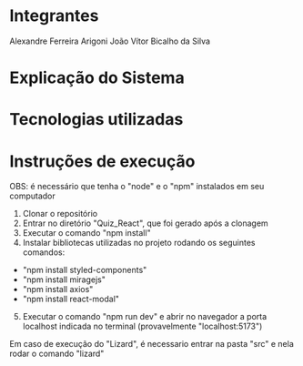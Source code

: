 # Integrantes

Alexandre Ferreira Arigoni
João Vítor Bicalho da Silva

# Explicação do Sistema



# Tecnologias utilizadas



# Instruções de execução

OBS: é necessário que tenha o "node" e o "npm" instalados em seu computador

1. Clonar o repositório
2. Entrar no diretório "Quiz_React", que foi gerado após a clonagem
3. Executar o comando "npm install"
4. Instalar bibliotecas utilizadas no projeto rodando os seguintes comandos:
  - "npm install styled-components"
  - "npm install miragejs"
  - "npm install axios"
  - "npm install react-modal"
5. Executar o comando "npm run dev" e abrir no navegador a porta localhost indicada no terminal (provavelmente "localhost:5173")

  Em caso de execução do "Lizard", é necessario entrar na pasta "src" e nela rodar o comando "lizard"
